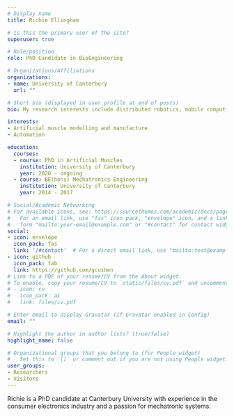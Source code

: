 ```yaml
---
# Display name
title: Richie Ellingham 

# Is this the primary user of the site?
superuser: true

# Role/position
role: PhD Candidate in BioEngineering

# Organizations/Affiliations
organizations:
- name: University of Canterbury
  url: ""

# Short bio (displayed in user profile at end of posts)
bio: My research interests include distributed robotics, mobile computing and programmable matter.

interests:
- Artificial muscle modelling and manufacture
- Automation

education:
  courses:
  - course: PhD in Artificial Muscles
    institution: University of Canterbury
    year: 2020 - ongoing
  - course: BE(hons) Mechatronics Engineering
    institution: University of Canterbury
    year: 2014 - 2017

# Social/Academic Networking
# For available icons, see: https://sourcethemes.com/academic/docs/page-builder/#icons
#   For an email link, use "fas" icon pack, "envelope" icon, and a link in the
#   form "mailto:your-email@example.com" or "#contact" for contact widget.
social:
- icon: envelope
  icon_pack: fas
  link: '/#contact'  # For a direct email link, use "mailto:test@example.org".
- icon: github
  icon_pack: fab
  link: https://github.com/gcushen
# Link to a PDF of your resume/CV from the About widget.
# To enable, copy your resume/CV to `static/files/cv.pdf` and uncomment the lines below.
# - icon: cv
#   icon_pack: ai
#   link: files/cv.pdf

# Enter email to display Gravatar (if Gravatar enabled in Config)
email: ""

# Highlight the author in author lists? (true/false)
highlight_name: false

# Organizational groups that you belong to (for People widget)
#   Set this to `[]` or comment out if you are not using People widget.
user_groups:
- Researchers
- Visitors
---
```


Richie is a PhD candidate at Canterbury University with experience in the consumer electronics industry and a passion for mechatronic systems.
